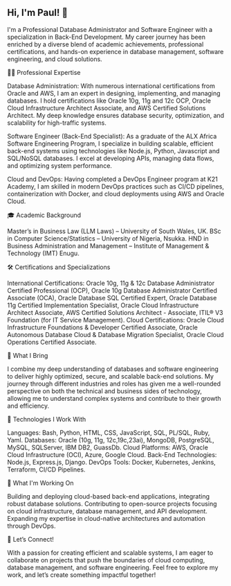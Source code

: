 ## Hi, I'm Paul! 👋
I'm a Professional Database Administrator and Software Engineer with a specialization in Back-End Development. My career journey has been enriched by a diverse blend of academic achievements, professional certifications, and hands-on experience in database management, software engineering, and cloud solutions.

👨‍💻 Professional Expertise

Database Administration: With numerous international certifications from Oracle and AWS, I am an expert in designing, implementing, and managing databases. I hold certifications like Oracle 10g, 11g and 12c OCP, Oracle Cloud Infrastructure Architect Associate, and AWS Certified Solutions Architect. My deep knowledge ensures database security, optimization, and scalability for high-traffic systems.

Software Engineer (Back-End Specialist): As a graduate of the ALX Africa Software Engineering Program, I specialize in building scalable, efficient back-end systems using technologies like Node.js, Python, Javascript and SQL/NoSQL databases. I excel at developing APIs, managing data flows, and optimizing system performance.

Cloud and DevOps: Having completed a DevOps Engineer program at K21 Academy, I am skilled in modern DevOps practices such as CI/CD pipelines, containerization with Docker, and cloud deployments using AWS and Oracle Cloud.

🎓 Academic Background

Master’s in Business Law (LLM Laws) – University of South Wales, UK.
BSc in Computer Science/Statistics – University of Nigeria, Nsukka.
HND in Business Administration and Management – Institute of Management & Technology (IMT) Enugu.

🛠 Certifications and Specializations

International Certifications:
Oracle 10g, 11g & 12c Database Administrator Certified Professional (OCP),
Oracle 10g Database Administrator Certified Associate (OCA),
Oracle Database SQL Certified Expert,
Oracle Database 11g Certified Implementation Specialist,
Oracle Cloud Infrastructure Architect Associate,
AWS Certified Solutions Architect - Associate,
ITIL® V3 Foundation (for IT Service Management).
Cloud Certifications:
Oracle Cloud Infrastructure Foundations & Developer Certified Associate,
Oracle Autonomous Database Cloud & Database Migration Specialist,
Oracle Cloud Operations Certified Associate.

💼 What I Bring

I combine my deep understanding of databases and software engineering to deliver highly optimized, secure, and scalable back-end solutions. My journey through different industries and roles has given me a well-rounded perspective on both the technical and business sides of technology, allowing me to understand complex systems and contribute to their growth and efficiency.

🔧 Technologies I Work With

Languages: Bash, Python, HTML, CSS, JavaScript, SQL, PL/SQL, Ruby, Yaml.
Databases: Oracle (10g, 11g, 12c,19c,23ai), MongoDB, PostgreSQL, MySQL, SQLServer, IBM DB2, GuassDb.
Cloud Platforms: AWS, Oracle Cloud Infrastructure (OCI), Azure, Google Cloud.
Back-End Technologies: Node.js, Express.js, Django.
DevOps Tools: Docker, Kubernetes, Jenkins, Terraform, CI/CD Pipelines.

🌱 What I'm Working On

Building and deploying cloud-based back-end applications, integrating robust database solutions.
Contributing to open-source projects focusing on cloud infrastructure, database management, and API development.
Expanding my expertise in cloud-native architectures and automation through DevOps.

💬 Let’s Connect!

With a passion for creating efficient and scalable systems, I am eager to collaborate on projects that push the boundaries of cloud computing, database management, and software engineering. Feel free to explore my work, and let’s create something impactful together!


<!--
**paulchukwujekwu/paulchukwujekwu** is a ✨ _special_ ✨ repository because its `README.md` (this file) appears on your GitHub profile.

Here are some ideas to get you started:

- 🔭 I’m currently working on ...
- 🌱 I’m currently learning ...
- 👯 I’m looking to collaborate on ...
- 🤔 I’m looking for help with ...
- 💬 Ask me about ...
- 📫 How to reach me: ...
- 😄 Pronouns: ...
- ⚡ Fun fact: ...
-->
